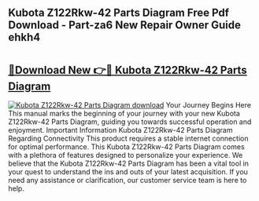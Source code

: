 ## Kubota Z122Rkw-42 Parts Diagram Free Pdf Download - Part-za6 New Repair Owner Guide ehkh4

# <h2><a href="http://dftdi5.blite.top/?on=Kubota+Z122Rkw-42+Parts+Diagram">🔗Download New 👉🔴 Kubota Z122Rkw-42 Parts Diagram</a></h2>

[![Kubota Z122Rkw-42 Parts Diagram download](https://i.imgur.com/lujVjoI.png)](http://dftdi5.blite.top/?on=Kubota+Z122Rkw-42+Parts+Diagram)
Your Journey Begins Here This manual marks the beginning of your journey with your new Kubota Z122Rkw-42 Parts Diagram, guiding you towards successful operation and enjoyment. Important Information Kubota Z122Rkw-42 Parts Diagram Regarding Connectivity This product requires a stable internet connection for optimal performance. This Kubota Z122Rkw-42 Parts Diagram comes with a plethora of features designed to personalize your experience. We believe that the Kubota Z122Rkw-42 Parts Diagram has been a vital tool in your quest to understand the ins and outs of your latest acquisition. If you need any assistance or clarification, our customer service team is here to help.
